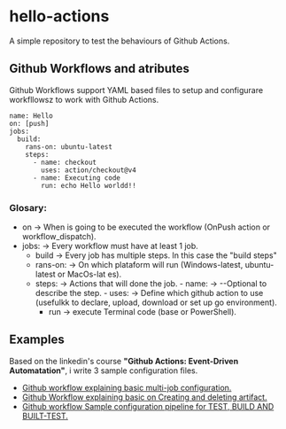 # hello-actions
A simple repository to test the behaviours of Github Actions.

## Github Workflows  and atributes 

Github Workflows support YAML based files to setup and configurare workfllowsz to work with Github Actions.

```
name: Hello
on: [push]
jobs:
  build:
    rans-on: ubuntu-latest
    steps:
      - name: checkout
        uses: action/checkout@v4
      - name: Executing code
        run: echo Hello worldd!!
```

### Glosary:
- on -> When is going to be executed the workflow (OnPush action or workflow_dispatch).
- jobs:  -> Every workflow must have at least 1 job.
  -  build -> Every job has multiple steps. In this case the "build steps"
    -  rans-on: -> On which plataform will run (Windows-latest, ubuntu-latest or MacOs-lat es).
    -  steps: -> Actions that will done the job. 
      - name:  -> --Optional to describe the step. 
      - uses: -> Define which github action to use (usefulkk to declare, upload, download or set up go environment).
       - run  -> execute Terminal code (base or PowerShell).

## Examples 

Based on the linkedin's  course **"Github Actions: Event-Driven Automatation"**, i write 3 sample configuration files. 
- [Github workflow explaining basic multi-job configuration.](.github/workflows/multi-job.yml)
- [Github Workflow explaining basic on Creating and deleting artifact.](.github/workflows/artifacts.yml)
- [Github workflow Sample configuration pipeline for TEST, BUILD AND BUILT-TEST. ](.github/workflows/pipeline.yml)
